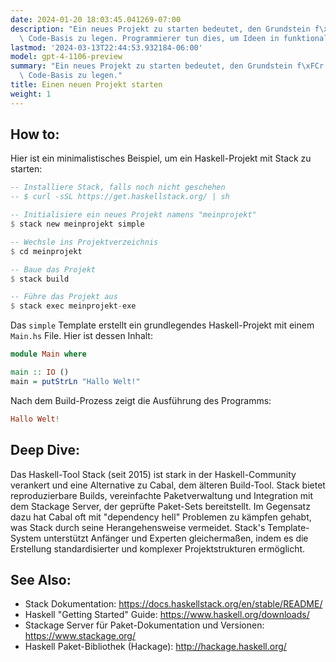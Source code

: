 ```yaml
---
date: 2024-01-20 18:03:45.041269-07:00
description: "Ein neues Projekt zu starten bedeutet, den Grundstein f\xFCr eine frische\
  \ Code-Basis zu legen. Programmierer tun dies, um Ideen in funktionale Software\u2026"
lastmod: '2024-03-13T22:44:53.932184-06:00'
model: gpt-4-1106-preview
summary: "Ein neues Projekt zu starten bedeutet, den Grundstein f\xFCr eine frische\
  \ Code-Basis zu legen."
title: Einen neuen Projekt starten
weight: 1
---
```


## How to:
Hier ist ein minimalistisches Beispiel, um ein Haskell-Projekt mit Stack zu starten:

```Haskell
-- Installiere Stack, falls noch nicht geschehen
-- $ curl -sSL https://get.haskellstack.org/ | sh

-- Initialisiere ein neues Projekt namens "meinprojekt"
$ stack new meinprojekt simple

-- Wechsle ins Projektverzeichnis
$ cd meinprojekt

-- Baue das Projekt
$ stack build

-- Führe das Projekt aus
$ stack exec meinprojekt-exe
```

Das `simple` Template erstellt ein grundlegendes Haskell-Projekt mit einem `Main.hs` File. Hier ist dessen Inhalt:

```Haskell
module Main where

main :: IO ()
main = putStrLn "Hallo Welt!"
```

Nach dem Build-Prozess zeigt die Ausführung des Programms:

```Haskell
Hallo Welt!
```

## Deep Dive:
Das Haskell-Tool Stack (seit 2015) ist stark in der Haskell-Community verankert und eine Alternative zu Cabal, dem älteren Build-Tool. Stack bietet reproduzierbare Builds, vereinfachte Paketverwaltung und Integration mit dem Stackage Server, der geprüfte Paket-Sets bereitstellt. Im Gegensatz dazu hat Cabal oft mit "dependency hell" Problemen zu kämpfen gehabt, was Stack durch seine Herangehensweise vermeidet. Stack's Template-System unterstützt Anfänger und Experten gleichermaßen, indem es die Erstellung standardisierter und komplexer Projektstrukturen ermöglicht.

## See Also:
- Stack Dokumentation: https://docs.haskellstack.org/en/stable/README/
- Haskell "Getting Started" Guide: https://www.haskell.org/downloads/
- Stackage Server für Paket-Dokumentation und Versionen: https://www.stackage.org/
- Haskell Paket-Bibliothek (Hackage): http://hackage.haskell.org/
